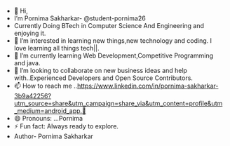- 👋 Hi,
-  I’m Pornima Sakharkar- @student-pornima26
-  Currently Doing BTech in Computer Science And Engineering and enjoying it.
- 👀 I’m interested in learning new things,new technology and coding. I love learning all things tech||.
- 🌱 I’m currently learning Web Development,Competitive Programming and java.  
- 💞️ I’m looking to collaborate on new business ideas and help with..Experienced Developers and Open Source Contributors.
- 📫 How to reach me ..https://www.linkedin.com/in/pornima-sakharkar-3b9a42256?utm_source=share&utm_campaign=share_via&utm_content=profile&utm_medium=android_app.🔗
- 😄 Pronouns: ...Pornima 
- ⚡ Fun fact: Always ready to explore.
- Author- Pornima Sakharkar

<!---
student-pornima26/student-pornima26 is a ✨ special ✨ repository because its `README.md` (this file) appears on your GitHub profile.
You can click the Preview link to take a look at your changes.
--->
